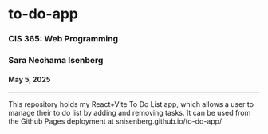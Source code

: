 # to-do-app

### CIS 365: Web Programming
### Sara Nechama Isenberg
#### May 5, 2025

---
This repository holds my React+Vite To Do List app, which allows a user to manage their to do list by adding and removing tasks.
It can be used from the Github Pages deployment at snisenberg.github.io/to-do-app/
